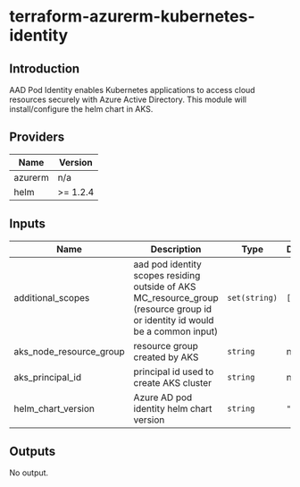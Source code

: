# terraform-azurerm-kubernetes-identity

## Introduction

AAD Pod Identity enables Kubernetes applications to access cloud resources securely with Azure Active Directory.
This module will install/configure the helm chart in AKS.
<br />

<!--- BEGIN_TF_DOCS --->
## Providers

| Name | Version |
|------|---------|
| azurerm | n/a |
| helm | >= 1.2.4 |

## Inputs

| Name | Description | Type | Default | Required |
|------|-------------|------|---------|:-----:|
| additional\_scopes | aad pod identity scopes residing outside of AKS MC\_resource\_group (resource group id or identity id would be a common input) | `set(string)` | `[]` | no |
| aks\_node\_resource\_group | resource group created by AKS | `string` | n/a | yes |
| aks\_principal\_id | principal id used to create AKS cluster | `string` | n/a | yes |
| helm\_chart\_version | Azure AD pod identity helm chart version | `string` | `"2.0.0"` | no |

## Outputs

No output.
<!--- END_TF_DOCS --->
